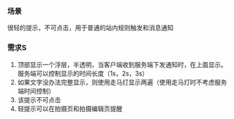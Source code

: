 ### 场景
很轻的提示，不可点击，用于普通的站内规则触发和消息通知

### 需求S
1. 顶部显示一个浮层，半透明，当客户端收到服务端下发通知时，在上面显示。服务端可以控制显示的时间长度（1s，2s，3s）
2. 如果文字没办法完整显示，则使用走马灯显示两遍（使用走马灯时不考虑服务端时间控制）
3. 该提示不可点击
4. 轻提示可以在拍摄页和拍摄编辑页提醒
